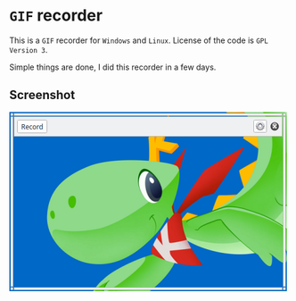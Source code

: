 # `GIF` recorder

This is a `GIF` recorder for `Windows` and `Linux`. License of the code is `GPL Version 3`.

Simple things are done, I did this recorder in a few days.

## Screenshot

![](gif-recorder.png)
